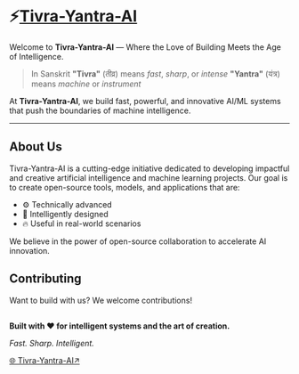 # ⚡️[Tivra-Yantra-AI](https://tivrayantra-ai.github.io/landing-page/)

Welcome to **Tivra-Yantra-AI** — Where the Love of Building Meets the Age of Intelligence.
>
> In Sanskrit
> **"Tivra"** (तीव्र) means *fast*, *sharp*, or *intense*
> **"Yantra"** (यंत्र) means *machine* or *instrument*

At **Tivra-Yantra-AI**, we build fast, powerful, and innovative AI/ML systems that push the boundaries of machine intelligence.

---

## About Us

Tivra-Yantra-AI is a cutting-edge initiative dedicated to developing impactful and creative artificial intelligence and machine learning projects. Our goal is to create open-source tools, models, and applications that are:

* ⚙️ Technically advanced
* 🧠 Intelligently designed
* 🔥 Useful in real-world scenarios

We believe in the power of open-source collaboration to accelerate AI innovation.

## Contributing

Want to build with us? We welcome contributions!

##
**Built with ❤️ for intelligent systems and the art of creation.**

*Fast. Sharp. Intelligent.*

[🌐 Tivra-Yantra-AI↗](https://tivrayantra-ai.github.io/landing-page/)
